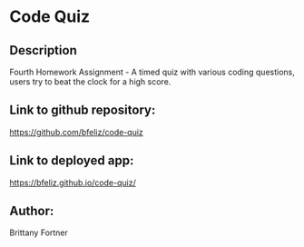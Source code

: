 # Code Quiz

## Description

Fourth Homework Assignment - A timed quiz with various coding questions, users try to beat the clock for a high score.

## Link to github repository:

https://github.com/bfeliz/code-quiz

## Link to deployed app:

https://bfeliz.github.io/code-quiz/

## Author:

Brittany Fortner
